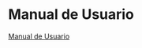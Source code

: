 # Manual de Usuario
[Manual de Usuario](https://github.com/user-attachments/files/17580343/Manual.de.Usuario.-.Grupo.1.-.DAA.pdf)
